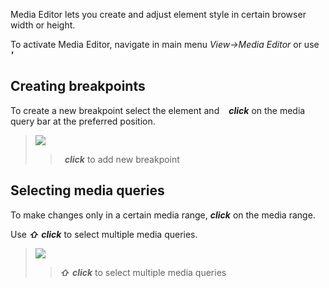 Media Editor lets you create and adjust element style in certain browser width or height.

To activate Media Editor, navigate in main menu _View->Media Editor_ or use **_` `_** **_'_**


## Creating breakpoints

To create a new breakpoint select the element and **_` `_** **_click_**  on the media query bar at the preferred position.

>![](/img/new-breakpoint.gif)
>>**_` `_** **_click_** to add new breakpoint


## Selecting media queries

To make changes only in a certain media range, **_click_** on the media range.

Use **_⇧_** **_click_** to select multiple media queries.

>![](/img/select-media-query.gif)
>>**_⇧_** **_click_** to select multiple media queries
